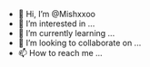 - 👋 Hi, I’m @Mishxxoo
- 👀 I’m interested in ...
- 🌱 I’m currently learning ...
- 💞️ I’m looking to collaborate on ...
- 📫 How to reach me ...

<!---
Mishxxoo/Mishxxoo is a ✨ special ✨ repository because its `README.md` (this file) appears on your GitHub profile.
You can click the Preview link to take a look at your changes.
--->
